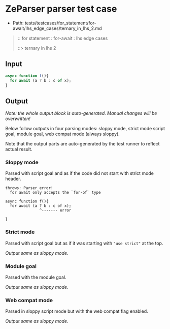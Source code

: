 # ZeParser parser test case

- Path: tests/testcases/for_statement/for-await/lhs_edge_cases/ternary_in_lhs_2.md

> :: for statement : for-await : lhs edge cases
>
> ::> ternary in lhs 2

## Input

`````js
async function f(){
  for await (a ? b : c of x);
}
`````

## Output

_Note: the whole output block is auto-generated. Manual changes will be overwritten!_

Below follow outputs in four parsing modes: sloppy mode, strict mode script goal, module goal, web compat mode (always sloppy).

Note that the output parts are auto-generated by the test runner to reflect actual result.

### Sloppy mode

Parsed with script goal and as if the code did not start with strict mode header.

`````
throws: Parser error!
  for await only accepts the `for-of` type

async function f(){
  for await (a ? b : c of x);
               ^------- error

}
`````

### Strict mode

Parsed with script goal but as if it was starting with `"use strict"` at the top.

_Output same as sloppy mode._

### Module goal

Parsed with the module goal.

_Output same as sloppy mode._

### Web compat mode

Parsed in sloppy script mode but with the web compat flag enabled.

_Output same as sloppy mode._
